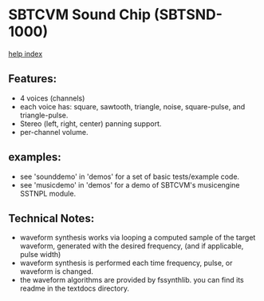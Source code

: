 # SBTCVM Sound Chip (SBTSND-1000)
[help index](index.md)




## Features:

- 4 voices (channels)
- each voice has: square, sawtooth, triangle, noise, square-pulse, and triangle-pulse.
- Stereo (left, right, center) panning support.
- per-channel volume.

## examples:
- see 'sounddemo' in 'demos' for a set of basic tests/example code.
- see 'musicdemo' in 'demos' for a demo of SBTCVM's musicengine SSTNPL module.

## Technical Notes:

- waveform synthesis works via looping a computed sample of the target waveform, 
generated with the desired frequency, (and if applicable, pulse width)
- waveform synthesis is performed each time frequency, pulse, or waveform is changed.
- the waveform algorithms are provided by fssynthlib. you can find its
readme in the textdocs directory.
